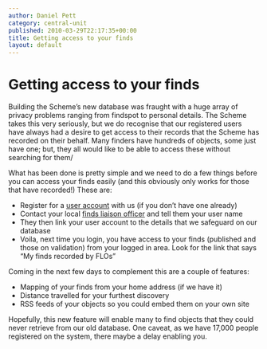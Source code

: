 ```yaml
---
author: Daniel Pett
category: central-unit
published: 2010-03-29T22:17:35+00:00
title: Getting access to your finds
layout: default
---
```


# Getting access to your finds

Building the Scheme’s new database was fraught with a huge array of privacy problems ranging from findspot to personal details. The Scheme takes this very seriously, but we do recognise that our registered users have always had a desire to get access to their records that the Scheme has recorded on their behalf. Many finders have hundreds of objects, some just have one; but, they all would like to be able to access these without searching for them/

What has been done is pretty simple and we need to do a few things before you can access your finds easily (and this obviously only works for those that have recorded!) These are:

*   Register for a [user account](http://www.finds.org.uk/users/account/register "Register with us") with us (if you don’t have one already)
*   Contact your local [finds liaison officer](http://www.finds.org.uk/contacts "A list of our staff") and tell them your user name
*   They then link your user account to the details that we safeguard on our database
*   Voila, next time you login, you have access to your finds (published and those on validation) from your logged in area. Look for the link that says “My finds recorded by FLOs”


Coming in the next few days to complement this are a couple of features:

*   Mapping of your finds from your home address (if we have it)
*   Distance travelled for your furthest discovery
*   RSS feeds of your objects so you could embed them on your own site

Hopefully, this new feature will enable many to find objects that they could never retrieve from our old database. One caveat, as we have 17,000 people registered on the system, there maybe a delay enabling you.
